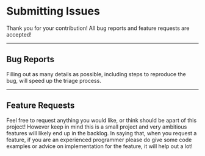 # Submitting Issues
Thank you for your contribution! All bug reports and feature requests are accepted! 

***

## Bug Reports
Filling out as many details as possible, including steps to reproduce the bug, will speed up the triage process. 

***

## Feature Requests
Feel free to request anything you would like, or think should be apart of this project! 
However keep in mind this is a small project and very ambitious features will likely end up in the backlog. 
In saying that, when you request a feature, if you are an experienced programmer please do give some code examples or advice on implementation
for the feature, it will help out a lot! 
